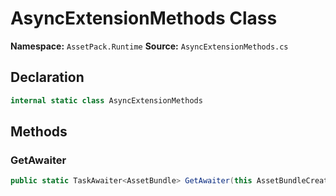 # AsyncExtensionMethods Class

**Namespace:** `AssetPack.Runtime`
**Source:** `AsyncExtensionMethods.cs`

## Declaration

```csharp
internal static class AsyncExtensionMethods
```

## Methods

### GetAwaiter

```csharp
public static TaskAwaiter<AssetBundle> GetAwaiter(this AssetBundleCreateRequest request)
```


